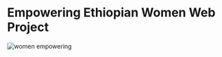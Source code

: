 # Empowering Ethiopian Women Web Project

<img src="https://scontent.fhfa4-1.fna.fbcdn.net/v/t1.6435-9/129669629_105875168053325_7924837950315368081_n.jpg?_nc_cat=105&ccb=1-5&_nc_sid=8631f5&_nc_ohc=gC-3T_spCWQAX-0uPK0&_nc_ht=scontent.fhfa4-1.fna&oh=65c6720a26c93245854e6dfad0b37163&oe=617D78FF" alt="women empowering" />
